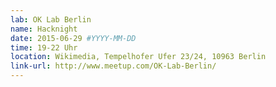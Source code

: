 ```yaml
---
lab: OK Lab Berlin
name: Hacknight
date: 2015-06-29 #YYYY-MM-DD
time: 19-22 Uhr
location: Wikimedia, Tempelhofer Ufer 23/24, 10963 Berlin
link-url: http://www.meetup.com/OK-Lab-Berlin/
---
```

